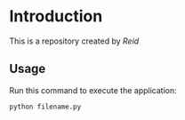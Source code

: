 # Introduction
This is a repository created by *Reid*

## Usage
Run this command to execute the application:

`python filename.py`
